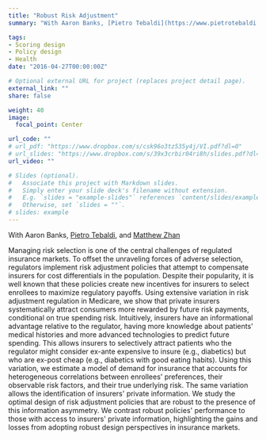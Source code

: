 ```yaml
---
title: "Robust Risk Adjustment"
summary: "With Aaron Banks, [Pietro Tebaldi](https://www.pietrotebaldi.com/), and [Matthew Zhan](https://www.matthewvzahn.com/) \n" 

tags:
- Scoring design
- Policy design
- Health
date: "2016-04-27T00:00:00Z"

# Optional external URL for project (replaces project detail page).
external_link: ""
share: false

weight: 40
image:
  focal_point: Center

url_code: ""
# url_pdf: "https://www.dropbox.com/s/csk96o3tz535y4j/VI.pdf?dl=0"
# url_slides: "https://www.dropbox.com/s/39x3crbir04ri8h/slides.pdf?dl=0"
url_video: ""

# Slides (optional).
#   Associate this project with Markdown slides.
#   Simply enter your slide deck's filename without extension.
#   E.g. `slides = "example-slides"` references `content/slides/example-slides.md`.
#   Otherwise, set `slides = ""`.
# slides: example
---
```

With Aaron Banks, [Pietro Tebaldi](https://www.pietrotebaldi.com/), and [Matthew Zhan](https://www.matthewvzahn.com/)

Managing risk selection is one of the central challenges of regulated insurance markets. To offset the unraveling forces of adverse selection, regulators implement risk adjustment policies that attempt to compensate insurers for cost differentials in the population. Despite their popularity, it is well known that these policies create new incentives for insurers to select enrollees to maximize regulatory payoffs. Using extensive variation in risk adjustment regulation in Medicare, we show that private insurers systematically attract consumers more rewarded by future risk payments, conditional on true spending risk. Intuitively, insurers have an informational advantage relative to the regulator, having more knowledge about patients' medical histories and more advanced technologies to predict future spending. This allows insurers to selectively attract patients who the regulator might consider ex-ante expensive to insure (e.g., diabetics) but who are ex-post cheap (e.g., diabetics with good eating habits). Using this variation, we estimate a model of demand for insurance that accounts for heterogeneous correlations between enrollees' preferences, their observable risk factors, and their true underlying risk. The same variation allows the identification of insurers' private information. We study the optimal design of risk adjustment policies that are robust to the presence of this information asymmetry. We contrast robust policies' performance to those with access to insurers' private information, highlighting the gains and losses from adopting robust design perspectives in insurance markets.
